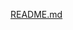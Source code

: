 [README.md](https://github.com/Wei1234c/CeleryOnDockerSwarm/blob/master/celery_projects/CeleryOnDockerSwarm.md)